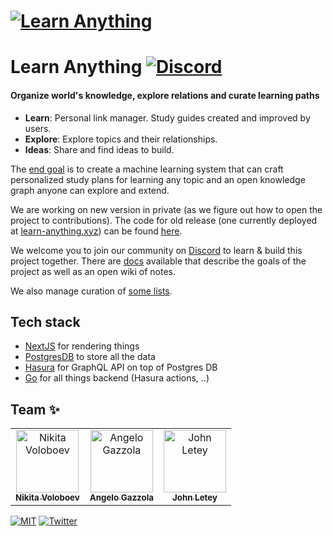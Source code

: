 # [![Learn Anything](https://raw.githubusercontent.com/learn-anything/docs/master/media/header.png)](https://learn-anything.xyz/)

# Learn Anything [![Discord](https://img.shields.io/badge/-Discord-0a0a0a.svg?style=flat&colorA=0a0a0a)](https://discord.gg/KKYdWjt)

#### Organize world's knowledge, explore relations and curate learning paths

- **Learn**: Personal link manager. Study guides created and improved by users.
- **Explore**: Explore topics and their relationships.
- **Ideas**: Share and find ideas to build.

The [end goal](https://docs.learn-anything.xyz/roadmap) is to create a machine learning system that can craft personalized study plans for learning any topic and an open knowledge graph anyone can explore and extend.

We are working on new version in private (as we figure out how to open the project to contributions). The code for old release (one currently deployed at [learn-anything.xyz](https://learn-anything.xyz)) can be found [here](https://github.com/learn-anything/2017-release).

We welcome you to join our community on [Discord](https://discord.gg/KKYdWjt) to learn & build this project together. There are [docs](https://docs.learn-anything.xyz) available that describe the goals of the project as well as an open wiki of notes.

We also manage curation of [some lists](https://github.com/learn-anything/curated-lists).

## Tech stack

- [NextJS](https://nextjs.org) for rendering things
- [PostgresDB](https://www.postgresql.org) to store all the data
- [Hasura](https://hasura.io) for GraphQL API on top of Postgres DB
- [Go](https://golang.org) for all things backend (Hasura actions, ..)

## Team ✨

<table>
  <tr>
    <td align="center"><a href="https://nikitavoloboev.xyz"><img src="https://avatars0.githubusercontent.com/u/6391776?v=4" width="100px;" alt="Nikita Voloboev"/><br /><sub><b>Nikita Voloboev</b></sub></a></td>
    <td align="center"><a href="https://nglgzz.com/"><img src="https://avatars1.githubusercontent.com/u/13448636?v=4" width="100px;" alt="Angelo Gazzola"/><br /><sub><b>Angelo Gazzola</b></sub></a></td>
    <td align="center"><a href="https://github.com/jletey"><img src="https://avatars0.githubusercontent.com/u/62398724?v=4" width="100px;" alt="John Letey"/><br /><sub><b>John Letey</b></sub></a></td>
  </tr>
</table>

[![MIT](https://img.shields.io/badge/license-MIT-0a0a0a.svg?style=flat&colorA=0a0a0a)](license) [![Twitter](http://bit.ly/latwitt)](https://twitter.com/learnanything_)
